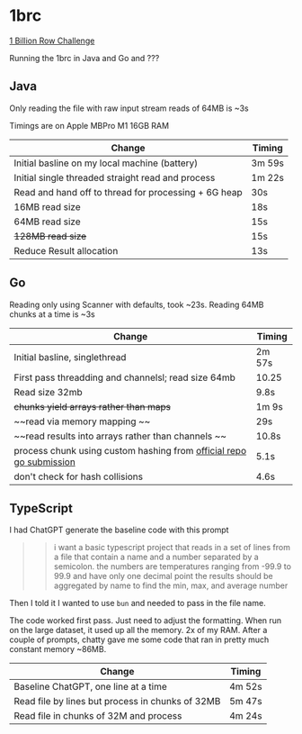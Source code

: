 # 1brc

[1 Billion Row Challenge](https://github.com/gunnarmorling/1brc/blob/main/README.md)

Running the 1brc in Java and Go and ???

## Java

Only reading the file with raw input stream reads of 64MB is ~3s

Timings are on Apple MBPro M1 16GB RAM

| Change | Timing |
| --- | --- |
| Initial basline on my local machine (battery) | 3m 59s |
| Initial single threaded straight read and process | 1m 22s |
| Read and hand off to thread for processing + 6G heap | 30s |
| 16MB read size | 18s |
| 64MB read size | 15s |
| ~~128MB read size~~ | 15s |
| Reduce Result allocation | 13s |

## Go

Reading only using Scanner with defaults, took ~23s.
Reading 64MB chunks at a time is ~3s

| Change | Timing |
| --- | --- |
| Initial basline, singlethread  | 2m 57s |
| First pass threadding and channelsl; read size 64mb| 10.25 |
| Read size 32mb | 9.8s |
| ~~chunks yield arrays rather than maps~~ | 1m 9s |
| ~~read via memory mapping ~~ | 29s |
| ~~read results into arrays rather than channels ~~ | 10.8s |
| process chunk using custom hashing from [official repo go submission](https://github.com/gunnarmorling/1brc/blob/4daeb94b048e074c2b80aac1074b68eb92285ea8/src/main/go/AlexanderYastrebov/calc.go#L132) | 5.1s |
| don't check for hash collisions | 4.6s |

## TypeScript

I had ChatGPT generate the baseline code with this prompt
>> i want a basic typescript project that reads in a set of lines from a file that contain a name and a number separated by a semicolon. the numbers are temperatures ranging from -99.9 to 99.9 and have only one decimal point
the results should be aggregated by name to find the min, max, and average number

Then I told it I wanted to use `bun` and needed to pass in the file name.

The code worked first pass. Just need to adjust the formatting.
When run on the large dataset, it used up all the memory. 2x of my RAM. After a couple of prompts, chatty gave me some code that ran in pretty much constant memory ~86MB.

| Change | Timing |
| --- | --- |
| Baseline ChatGPT, one line at a time | 4m 52s |
| Read file by lines but process in chunks of 32MB | 5m 47s|
| Read file in chunks of 32M and process | 4m 24s |
